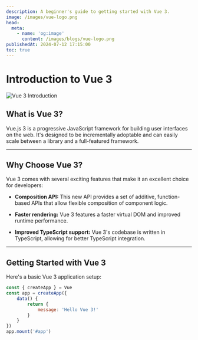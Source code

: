 ```yaml
---
description: A beginner's guide to getting started with Vue 3.
image: /images/vue-logo.png
head:
  meta:
    - name: 'og:image'
      content: /images/blogs/vue-logo.png
publishedAt: 2024-07-12 17:15:00
toc: true
---
```

# Introduction to Vue 3

![Vue 3 Introduction](/images/blogs/vue-logo.png)

## What is Vue 3?

Vue.js 3 is a progressive JavaScript framework for building user interfaces on the web. It's designed to be incrementally adoptable and can easily scale between a library and a full-featured framework.

---

## Why Choose Vue 3?

Vue 3 comes with several exciting features that make it an excellent choice for developers:

* **Composition API:** This new API provides a set of additive, function-based APIs that allow flexible composition of component logic.

* **Faster rendering:** Vue 3 features a faster virtual DOM and improved runtime performance.

* **Improved TypeScript support:** Vue 3's codebase is written in TypeScript, allowing for better TypeScript integration.

---

## Getting Started with Vue 3

Here's a basic Vue 3 application setup:

```javascript
const { createApp } = Vue
const app = createApp({
    data() {
        return {
            message: 'Hello Vue 3!'
        }
    }
})
app.mount('#app')
```